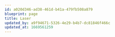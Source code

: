 ```yaml
---
id: a020d346-ad38-461d-b41a-479fb508a879
blueprint: page
title: Laser
updated_by: a9f94671-5326-4e29-b4b7-dc81846f466c
updated_at: 1669561259
---
```

